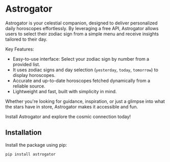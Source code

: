 # Astrogator
Astrogator is your celestial companion, designed to deliver personalized daily horoscopes effortlessly. By leveraging a free API, Astrogator allows users to select their zodiac sign from a simple menu and receive insights tailored to their day.

Key Features:
- Easy-to-use interface: Select your zodiac sign by number from a provided list.
- It uses zodiac signs and day selection (`yesterday`, `today`, `tomorrow`) to display horoscopes.
- Accurate and up-to-date horoscopes fetched dynamically from a reliable source.
- Lightweight and fast, built with simplicity in mind.

Whether you're looking for guidance, inspiration, or just a glimpse into what the stars have in store, Astrogator makes it accessible and fun.

Install Astrogator and explore the cosmic connection today!

## Installation

Install the package using pip:

```bash
pip install astrogator